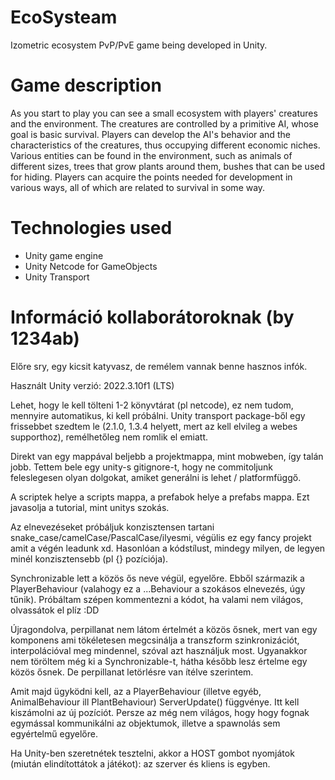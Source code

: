 # EcoSysteam

Izometric ecosystem PvP/PvE game being developed in Unity.
# Game description
As you start to play you can see a small ecosystem with players' creatures and the environment. The creatures are controlled by a primitive AI, whose goal is basic survival. Players can develop the AI's behavior and the characteristics of the creatures, thus occupying different economic niches. Various entities can be found in the environment, such as animals of different sizes, trees that grow plants around them, bushes that can be used for hiding. Players can acquire the points needed for development in various ways, all of which are related to survival in some way.
# Technologies used
* Unity game engine
* Unity Netcode for GameObjects
* Unity Transport

# Információ kollaborátoroknak (by 1234ab)

Előre sry, egy kicsit katyvasz, de remélem vannak benne hasznos infók.

Használt Unity verzió: 2022.3.10f1 (LTS)

Lehet, hogy le kell tölteni 1-2 könyvtárat (pl netcode), ez nem tudom, mennyire automatikus, ki kell próbálni. Unity transport package-ből egy frissebbet szedtem le (2.1.0, 1.3.4 helyett, mert az kell elvileg a webes supporthoz), remélhetőleg nem romlik el emiatt.

Direkt van egy mappával beljebb a projektmappa, mint mobweben, így talán jobb. Tettem bele egy unity-s gitignore-t, hogy ne commitoljunk feleslegesen olyan dolgokat, amiket generálni is lehet / platformfüggő.

A scriptek helye a scripts mappa, a prefabok helye a prefabs mappa. Ezt javasolja a tutorial, mint unitys szokás.

Az elnevezéseket próbáljuk konzisztensen tartani snake_case/camelCase/PascalCase/ilyesmi, végülis ez egy fancy projekt amit a végén leadunk xd. Hasonlóan a kódstílust, mindegy milyen, de legyen minél konzisztensebb (pl {} pozíciója).

Synchronizable lett a közös ős neve végül, egyelőre. Ebből származik a PlayerBehaviour (valahogy ez a ...Behaviour a szokásos elnevezés, úgy tűnik). Próbáltam szépen kommentezni a kódot, ha valami nem világos, olvassátok el plíz :DD

Újragondolva, perpillanat nem látom értelmét a közös ősnek, mert van egy komponens ami tökéletesen megcsinálja a transzform szinkronizációt, interpolációval meg mindennel, szóval azt használjuk most. Ugyanakkor nem töröltem még ki a Synchronizable-t, hátha később lesz értelme egy közös ősnek. De perpillanat letörlésre van ítélve szerintem.

Amit majd ügyködni kell, az a PlayerBehaviour (illetve egyéb, AnimalBehaviour ill PlantBehaviour) ServerUpdate() függvénye. Itt kell kiszámolni az új pozíciót. Persze az még nem világos, hogy hogy fognak egymással kommunikálni az objektumok, illetve a spawnolás sem egyértelmű egyelőre.

Ha Unity-ben szeretnétek tesztelni, akkor a HOST gombot nyomjátok (miután elindítottátok a játékot): az szerver és kliens is egyben.


